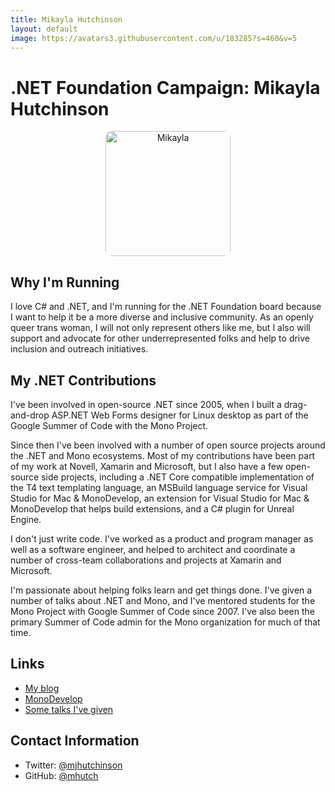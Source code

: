 ```yaml
---
title: Mikayla Hutchinson
layout: default
image: https://avatars3.githubusercontent.com/u/183285?s=460&v=5
---
```


# .NET Foundation Campaign: Mikayla Hutchinson

<div align="center">
<img alt="Mikayla" src="https://avatars3.githubusercontent.com/u/183285?s=460&v=5" style="border-radius: 5%; width: 200px" />
</div>

## Why I'm Running

I love C# and .NET, and I'm running for the .NET Foundation board because I want to help it be a more diverse and inclusive community. As an openly queer trans woman, I will not only represent others like me, but I also will support and advocate for other underrepresented folks and help to drive inclusion and outreach initiatives.

## My .NET Contributions

I've been involved in open-source .NET since 2005, when I built a drag-and-drop ASP.NET Web Forms designer for Linux desktop as part of the Google Summer of Code with the Mono Project.

Since then I've been involved with a number of open source projects around the .NET and Mono ecosystems. Most of my contributions have been part of my work at Novell, Xamarin and Microsoft, but I also have a few open-source side projects, including a .NET Core compatible implementation of the T4 text templating language, an MSBuild language service for Visual Studio for Mac & MonoDevelop, an extension for Visual Studio for Mac & MonoDevelop that helps build extensions, and a C# plugin for
Unreal Engine.

I don't just write code. I've worked as a product and program manager as well as a software engineer, and helped to architect and coordinate a number of cross-team collaborations and projects at Xamarin and Microsoft.

I'm passionate about helping folks learn and get things done. I've given a number of talks about .NET and Mono, and I've mentored students for the Mono Project with Google Summer of Code since 2007. I've also been the primary Summer of Code admin for the Mono organization for much of that time.

## Links
* [My blog](https://mhut.ch)
* [MonoDevelop](https://github.com/mono/monodevelop)
* [Some talks I've given](https://mhut.ch/talks)

## Contact Information
* Twitter: [@mjhutchinson](https://twitter.com/mjhutchinson)
* GitHub: [@mhutch](https://github.com/mhutch)
